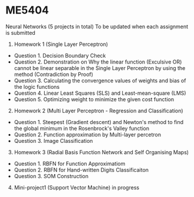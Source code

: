 # ME5404
Neural Networks (5 projects in total)
To be updated when each assignment is submitted

1. Homework 1 (Single Layer Perceptron)
* Question 1. Decision Boundary Check
* Question 2. Demonstration on Why the linear function (Exculsive OR) cannot be linear separable in the Single Layer Perceptron by using the method (Contradiction by Proof)
* Question 3. Calculating the convergence values of weights and bias of the logic functions
* Question 4. Linear Least Squares (SLS) and Least-mean-square (LMS)
* Question 5. Optimizing weight to minimize the given cost function

2. Homework 2 (Multi Layer Perceptron - Regression and Classification)
* Question 1. Steepest (Gradient descent) and Newton's method to find the global minimum in the Rosenbrock's Valley function
* Question 2. Function approximation by Multi-layer percetron
* Question 3. Image Classification 

3. Homework 3 (Radial Basis Function Network and Self Organising Maps)
* Question 1. RBFN for Function Approximatiom
* Question 2. RBFN for Hand-written Digits Classificaiton
* Question 3. SOM Construction

4. Mini-project1 (Support Vector Machine) in progress 
